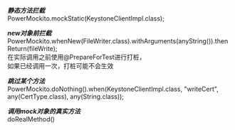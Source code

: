 

***静态方法拦截***  
PowerMockito.mockStatic(KeystoneClientImpl.class);  



***new对象前拦截***  
PowerMockito.whenNew(FileWriter.class).withArguments(anyString()).thenReturn(fileWrite);  
在实际调用之前使用@PrepareForTest进行打桩，  
如果已经调用一次，打桩可能不会生效  
   
      

***跳过某个方法***  
PowerMockito.doNothing().when(KeystoneClientImpl.class, "writeCert", any(CertType.class), any(String.class));  


***调用mock对象的真实方法***  
doRealMethod()  
